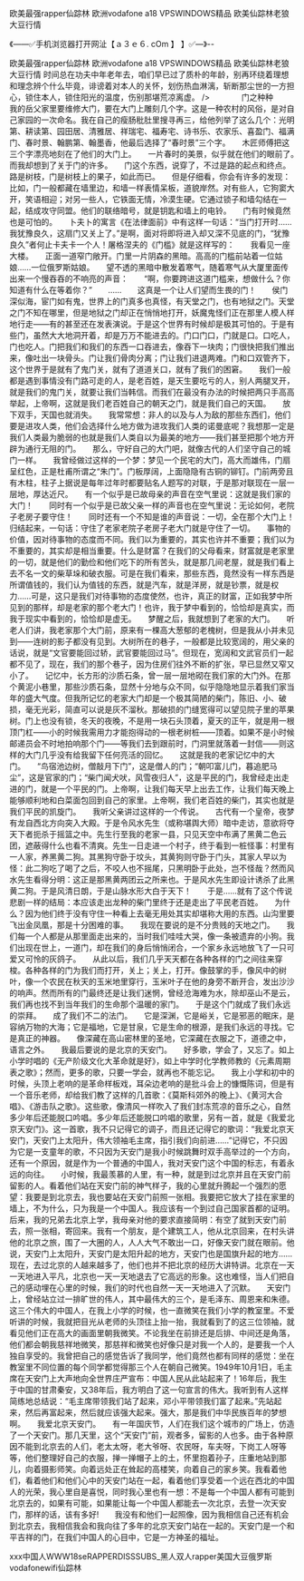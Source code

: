 欧美最强rapper仙踪林
欧洲vodafone a18
VPSWINDOWS精品
欧美仙踪林老狼大豆行情


《——✅手机浏览器打开网沚【ａ３ｅ６. cOm 】 】✅—》--

欧美最强rapper仙踪林
欧洲vodafone a18
VPSWINDOWS精品
欧美仙踪林老狼大豆行情
时间总在功夫中年老年去，咱们早已过了质朴的年龄，别再环绕着理想和理念辨个什么毕竟，诽谤着对本人的关怀，划伤热血淋漓，斩断那尘世的一方担心，锁住本人，锁住阳光的温度，伤别那堪荒凉离虚。
/>　　　　门之种种　　我的岳父家里要维修大门，要在大门上雕刻几个字。这是一种农村的风俗，是对自己家园的一次命名。我在自己的瘦肠秕肚里搜寻再三，给他列举了这么几个：光明第、耕读第、园田居、清雅居、祥瑞宅、福寿宅、诗书乐、农家乐、喜盈门、福满门、春时景、翰鹏第、翰墨香，他最后选择了“春时景”三个字。　　木匠师傅把这三个字漂亮地刻在了他们的大门上。　　一片春时的美景，似乎就在他们的眼前了。　　而我却想到了关于门的许多。　　门这个东西，说穿了，不过是路的起点和终点。路是树枝，门是树枝上的果子，如此而已。　　但是仔细看，你会有许多的发现：比如，门一般都藏在墙里边，和墙一样表情呆板，道貌岸然。对有些人，它狗窦大开，笑语相迎；对另一些人，它铁面无情，冷漠生硬。它通过锁子和墙勾结在一起，结成攻守同盟。他们的联络暗号，就是钥匙和墙上的电铃。　　门有时候竟然也是可怕的。　　卜夫卜的寓言《在法律面前》中有这样一句话：“当门打开时……我犹豫良久，这扇门又关上了。”是啊，面对将即将进入却又深不见底的门，“犹豫良久”者何止卡夫卡一个人！屠格涅夫的《门槛》就是这样写的：　　我看见一座大楼。　　正面一道窄门敞开。门里一片阴森的黑暗。高高的门槛前站着一位姑娘……一位俄罗斯姑娘。　　望不透的黑暗中散发着寒气，随着寒气从大厦里面传出来一个慢吞吞的不响亮的声音：　　“啊，你要跨进这道门槛来，想做什么？你知道有什么在等着你？”　　……　　这真是一个让人们望而生畏的门！　　侯门深似海，宦门如有鬼，世界上的门真多也真怪，有天堂之门，也有地狱之门。天堂之门不知在哪里，但是地狱之门却正在悄悄地打开，妖魔鬼怪们正在那里人模人样地行走——有的甚至还在发表演说。于是这个世界有时候却是极其可怕的。于是有些门，虽然大大地洞开着，却是万万不能进去的。门口门口，门就是口。口吃人，门也吃人。门把我们和我们的东西一口吞进去，像吞下一块肉；门很快把我们推出来，像吐出一块骨头。门让我们骨肉分离；门让我们进退两难。门和口双管齐下，这个世界于是就有了鬼门关，就有了道道关口，就有了我们的困窘。　　我们一般都是遇到事情没有门路可走的人，是老百姓，是天生要吃亏的人，别人两腿叉开，就是我们的鬼门关，就要让我们当韩信。而我们在最没有办法的时候把两只手高高举起，上帝啊，这就是我们老百姓自己的朝天之门，就是我们自己的天国。　　放下双手，天国也就消失。　　我常常想：非人的以及与人为敌的那些东西们，他们要是进攻人类，他们会选择什么地方做为进攻我们人类的诺曼底呢？我想那一定是我们人类最为脆弱的也就是我们人类自以为最美的地方——我们甚至把那个地方开辟为通行无阻的门。　　那么，守好自己的大门吧，就像古代的人们坚守自己的城门一样。　　我曾经做过这样的一个梦：梦见一个民宅的大门，高大而雄伟，门扇呈红色，正是杜甫所谓之“朱门”。门板厚阔，上面隐隐有古铜的铆钉。门前两旁且有木柱，柱子上据说是每年过年时都要贴名人题写的对联，于是那对联现在一层一层地，厚达近尺。　　有一个似乎是已故母亲的声音在空气里说：这就是我们家的大门！　　同时有一个似乎是已故父亲一样的声音也在空气里说：无论如何，老院子老房子要守住！　　同时还有一个不知是谁的声音说：一切，全在那个大门上！　　归结起来，一句话：守住了老家老院子老房子老大门就是守住了一切。　　事物的价值，因对待事物的态度而不同。我们以为重要的，其实也许并不重要；我们以为不重要的，其实却是相当重要。什么是财富？在我们的父母看来，财富就是老家里的一切，就是他们的勤俭和他们吃下的所有苦头，就是那几间老屋，就是我们看上去不名一文的柴草垛和破衣服。可是在我们看来，那些东西，竟然没有一样东西是所谓值钱的，我们认为值钱的东西，就是汽车，就是洋房，就是钞票，就是权力……可是，这只是我们对待事物的态度使然，也许，真正的财富，正如我梦中所见到的那样，却是老家的那个老大门！也许，我于梦中看到的，恰恰却是真实，而我于现实中看到的，恰恰却是虚无。　　梦醒之后，我就想到了老家的大门。　　听老人们讲，我老家那个大门前，原来有一棵高大葱郁的老槐树，但是我从小并未见到——连树的影子都没有见到。大树所在的巷子，一般都是比较宽阔的，用父亲的话说，就是“文官要能回过轿，武官要能回过马”。但现在，宽阔和文武官员们一起都不见了，现在，我们的那个巷子，因为住房们往外不断的扩张，早已显然又窄又小了。　　记忆中，长方形的沙质石条，曾一层一层地砌在我们家的大门外。在那个黄泥小巷里，那些沙质石条，显然十分地与众不同，似乎隐隐地显示着我们家当年的盛大气度。但我所记忆的老家大门却是一个极其简陋的柴门，陈旧、小、破损，毫无光彩，简直可以说是灰不溜秋。那破损的门缝宽得可以望见院子里的苹果树。门上也没有锁，冬天的夜晚，不是用一块石头顶着，夏天的正午，就是用一根顶门杠——小的时候我需用力才能抱得动的一根老树桩——顶着。如果不是小时候邮递员会不时地拍响那个门——等我们去到跟前时，门洞里就落着一封信——则这样的大门几乎没有给我留下任何亮活的回忆。　　这就是我的老家记忆中的大门。　　“鸟宿池边树，僧敲月下门”，这是僧人的门；“朝叩富儿门，暮追肥马尘”，这是官家的门；“柴门闻犬吠，风雪夜归人”，这是平民的门，我曾经走出走进的门，就是一个平民的门。上帝啊，让我们每天早上出去工作，让我们每天晚上能够顺利地和白菜面包回到自己的家里。上帝啊，我们老百姓的柴门，其实也就是我们平民的凯旋门。　　我听父亲讲过这样的一个传说。　　古代有一个皇帝，夜梦有龙自西北方向突入大殿。于是令风水先生（或称堪舆大师）暗中走访，意欲将夺天下者扼杀于摇篮之中。先生行至我的老家一县，只见天空中布满了黑黄二色云团，遮蔽得什么也看不清爽。先生一日走进一个村子，终于看到一桩怪事：村里有一人家，养黑黄二狗。其黑狗守卧于坟头，其黄狗则守卧于门头，其家人早以为怪：此二狗吃了喝了之后，不咬人也不摇尾，只黑明卧于此处，岂不怪哉？然而风水先生看得分明：这正是那黑黄两团云之所来也。于是风水先生即设计诱杀了此黑黄二狗。于是风清日朗，于是山脉水形大白于天下！　　于是……就有了这个传说悲剧一样的结局：本应该走出龙种的柴门里终于还是走出了平民老百姓。　　为什么？因为他们终于没有守住一种看上去毫无用处其实却堪称大用的东西。山沟里要飞出金凤凰，那是十分困难的事。　　我现在要说的是不分贵贱的天地之门。　　我们每一个人都是从那里面走出来的，当时我们哇哇大哭，像一条被遗弃的小狗。我们出现在世上，一道门，却在我们的身后悄悄闭合，一个家乡永远地放飞了一只可爱又可怜的灰鸽子。　　从此以后，我们几乎天天都在各种各样的门之间往来穿梭。各种各样的门为我们而打开，关上；关上，打开。像鼓掌的手，像风中的树叶，像一个农民在秋天的玉米地里穿行，玉米叶子在他的身旁不断开合，发出沙沙的响声。然而所有的门最终还是让我们迷惘，曾经沧海难为水，除却巫山不是云，我们再也找不到当年我们的生命那个温暖的家门。　　于是这个门就成了我们永远的崇拜。　　成了我们不二的法门。　　它是深渊，它是峪关，它是邪恶的眠床，是容纳万物的大海；它是福地，它是甘泉，它是生命的根源，是我们永远的寻找。它是真正的神器。　　像深藏在高山密林里的圣地，它深藏在衣服之下，道德之中，语言之外。　　我最后要说的是北京的天安门。　　好多歌，学会了，又忘了。如上小学时唱的《无产阶级文化大革命就是好》，如上中学时化学教师教的《元素周期表之歌》；然而，更多的歌，只要一学会，就再也不能忘记。　　我上小学和初中的时候，头顶上老响的是革命样板戏，耳朵边老响的是批斗会上的慷慨陈词，但是有一个音乐老师，却给我们教了这样的几首歌：《莫斯科郊外的晚上》、《黄河大合唱》、《游击队之歌》。这些歌，像清风一样吹入了我们封冻荒凉的音乐之心，自然多少年后还能脱口吟唱。多少年后还能脱口吟唱的歌里，另有一首，就是《我爱北京天安门》。这一首歌，我不只记得它的调子，而且还记得它的歌词：“我爱北京天安门，天安门上太阳升，伟大领袖毛主席，指引我们向前进……”记得它，不只因为它是一支童年的歌，不只因为天安门是我小时候跳舞时双手高举过的一个方向，还有一个原因，就是作为一个普通的中国人，我对天安门这个中国的标志，有着永远的向往。　　小时候，我最羡慕的人里，有一种，就是到过北京并且在天安门前留影的人。看着他们站在天安门前的神气样子，我的心里就升腾起一个强烈的愿望：我要是到北京去，我也要站在天安门前照一张相。我要把它放大了挂在家里的墙上，不为什么，只为我是一个中国人。我应该有一个到过自己国家首都的证明。后来，我的兄弟去北京上学，我母亲对他的要求直接简明：有空了就到天安门前去，照一张相，寄回来。我有一个朋友，是个建筑工人，他从北京回来，在村头讲他的北京之旅，围了一大圈的人，人人大气不敢出一口，好像天安门就在眼前。他说，天安门上太阳升，天安门是太阳升起的地方，天安门也是国旗升起的地方……现在，去过北京的人越来越多了，他们也并不把北京的经历大讲特讲。北京在一天一天地进入平凡，北京也一天一天地退去了它高远的形象。这也难怪，当人们把自己的感动埋在心里的时候，我们的时代也自然一天一天地进入了沉默。　　天安门上，曾经站立过一排旷世的伟人，其中最伟大的三个，是毛泽东、周恩来和朱德。这三个伟大的中国人，在我上小学的时候，也一直微笑在我们小学的教室里。不爱听讲的时候，我就把目光从老师的头顶往上抬一抬，我就看到了的这三位领袖，就看见他们正在高大的画面里朝我微笑。不论我坐在前排还是后排、中间还是角落，他们都会朝我慈祥地微笑，那慈祥和微笑也好像只是对我一个人的，是要我一个人独自享受的。我曾把自己的感觉告诉了我同学，他们竟然也都有同样的感觉：坐在教室里不同位置的每个同学都觉得那三个人在朝自己微笑。1949年10月1日，毛主席在天安门上大声地向全世界庄严宣布：中国人民从此站起来了！16年后，我生于中国的甘肃秦安，又38年后，我方明白了这一句宣言的伟大。我听到有人这样简练地总结说：“毛主席带领我们站了起来，邓小平带领我们富了起来。”先站起来，然后再富起来，然后就应该强大起来。强大，那是我们中华民族百年的梦想啊。　　我爱北京天安门。　　有一年国庆节，人们在我们这个城市的广场上，仿造了一个天安门。那几天里，这个“天安门”前，观者多，留影的人也多。由于各种原因不能到北京去的人们，老太太呀，老大爷呀、农民呀，车夫呀，下岗工人呀等等，他们整理好自己的衣服，掸一掸帽子上的土，怀里抱着孙子，庄重地站到那儿，向着摄影师笑。向着远处正在耸起的高楼笑，向着自己的家乡笑。我看着他们，看着他们和他们心中的天安门站在一起，看着他们享受着一个远在西北的中国人的光荣，我心里自是喜悦，同时我心里也有一想：不是每一个中国人都有可能到北京去的，如果有可能，如果能让每一个中国人都能去一次北京，去登一次天安门，那样的话，该有多好!　　我没有和他们一起照像，因为我相信自己还有机会到北京去，我相信我会和我向往了多年的北京天安门站在一起的。天安门是一个和平吉祥的门，在我们中国人的心目中，它是一方神圣的福址。





ххх中国人WWW18seRAPPERDISSSUBS_黑人双人rapper美国大豆俄罗斯vodafonewifi仙踪林

